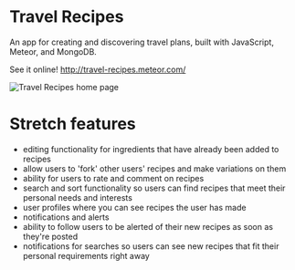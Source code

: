 # Travel Recipes

An app for creating and discovering travel plans, built with JavaScript, Meteor, and MongoDB.

See it online! http://travel-recipes.meteor.com/


![Travel Recipes home page](http://i132.photobucket.com/albums/q17/dierat/Screen%20Shot%202015-09-18%20at%206.04.13%20PM.png)


# Stretch features
- editing functionality for ingredients that have already been added to recipes
- allow users to 'fork' other users' recipes and make variations on them
- ability for users to rate and comment on recipes
- search and sort functionality so users can find recipes that meet their personal needs and interests
- user profiles where you can see recipes the user has made
- notifications and alerts
- ability to follow users to be alerted of their new recipes as soon as they're posted
- notifications for searches so users can see new recipes that fit their personal requirements right away
